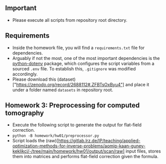 ## Important
* Please execute all scripts from repository root directory.

## Requirements
* Inside the homework file, you will find a `requirements.txt` file for dependencies.
* Arguably if not the most, one of the most important dependencies is the [python-dotenv]("https://pypi.org/project/python-dotenv/") package, which configures the script variables from a sourced `.env` file. To establish this, `.gitignore` was modified accordingly.
* Please download this (dataset)["https://zenodo.org/record/2688112#.ZFBTsOxByu4"] and place it under a folder named `datasets` in repository root.

## Homework 3: Preprocessing for computed tomography
* Execute the following script to generate the output for flat-field correction.
* `python -B homework/hw01/preprocessor.py`
* Script loads the (raw)[https://gitlab.lrz.de/IP/teaching/applied-optimization-methods-for-inverse-problems/aomip-kaan-guney-keklikci/-/tree/main/homework/hw01/output/scan/raw] input files, stores them into matrices and performs flat-field correction given the formula. 
